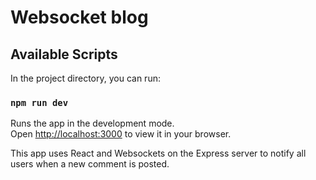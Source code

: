 # Websocket blog

## Available Scripts

In the project directory, you can run:

### `npm run dev`

Runs the app in the development mode.\
Open [http://localhost:3000](http://localhost:3000) to view it in your browser.


This app uses React and Websockets on the Express server to notify all users when a new comment is posted.
